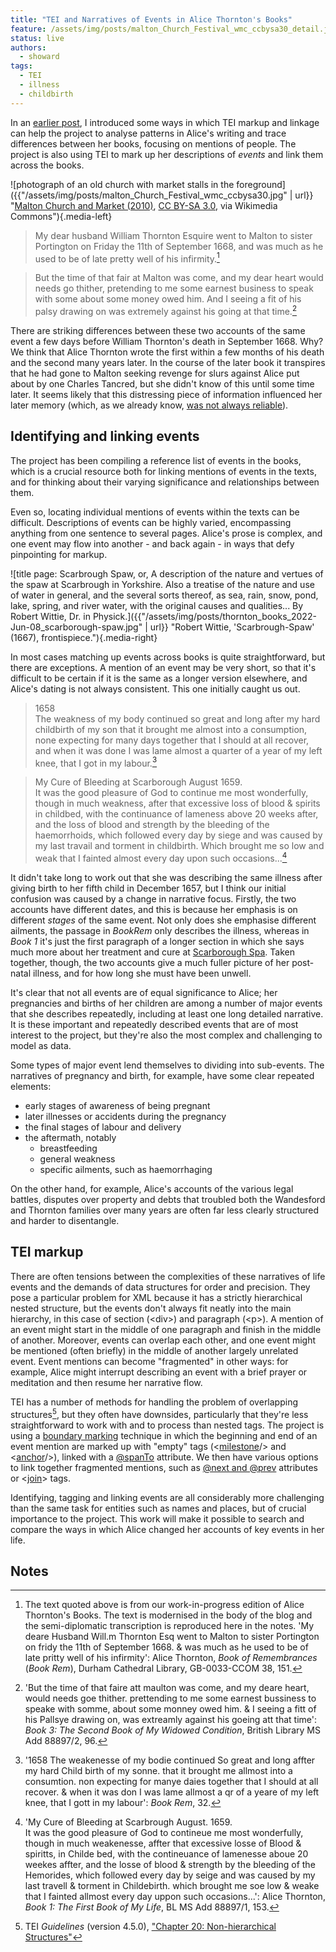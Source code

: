 ```yaml
---
title: "TEI and Narratives of Events in Alice Thornton's Books"
feature: /assets/img/posts/malton_Church_Festival_wmc_ccbysa30_detail.jpg
status: live
authors:
  - showard
tags:
  - TEI
  - illness
  - childbirth
---
```


In an [earlier post](https://thornton.kdl.kcl.ac.uk/posts/blog/2022-08-25-encoding-alice-thorntons-books/), I introduced some ways in which TEI markup and linkage can help the project to analyse patterns in Alice's writing and trace differences between her books, focusing on mentions of people. The project is also using TEI to mark up her descriptions of _events_ and link them across the books.

![photograph of an old church with market stalls in the foreground]({{"/assets/img/posts/malton_Church_Festival_wmc_ccbysa30.jpg" | url}} "[Malton Church and Market (2010)](https://commons.wikimedia.org/wiki/File:Church_Festival.JPG), [CC BY-SA 3.0](https://creativecommons.org/licenses/by-sa/3.0), via Wikimedia Commons"){.media-left}

> My dear husband William Thornton
> Esquire went to Malton to sister Portington
> on Friday the 11th of September 1668, and
> was much as he used to be of late pretty
> well of his infirmity.[^1]

> But the time of that fair at Malton was come, and my
> dear heart would needs go thither, pretending to me some
> earnest business to speak with some about some money owed
> him. And I seeing a fit of his palsy drawing on was extremely
> against his going at that time.[^2]

There are striking differences between these two accounts of the same event a few days before William Thornton's death in September 1668. Why? We think that Alice Thornton wrote the first within a few months of his death and the second many years later. In the course of the later book it transpires that he had gone to Malton seeking revenge for slurs against Alice put about by one Charles Tancred, but she didn't know of this until some time later. It seems likely that this distressing piece of information influenced her later memory (which, as we already know, [was not always reliable](https://thornton.kdl.kcl.ac.uk/posts/blog/2022-07-25-alice-thornton-middleham-castle/)).

## Identifying and linking events

The project has been compiling a reference list of events in the books, which is a crucial resource both for linking mentions of events in the texts, and for thinking about their varying significance and relationships between them.

Even so, locating individual mentions of events within the texts can be difficult. Descriptions of events can be highly varied, encompassing anything from one sentence to several pages. Alice's prose is complex, and one event may flow into another - and back again - in ways that defy pinpointing for markup.

![title page: Scarbrough Spaw, or, A description of the nature and vertues of the spaw at Scarbrough in Yorkshire. Also a treatise of the nature and use of water in general, and the several sorts thereof, as sea, rain, snow, pond, lake, spring, and river water, with the original causes and qualities... By Robert Wittie, Dr. in Physick.]({{"/assets/img/posts/thornton_books_2022-Jun-08_scarborough-spaw.jpg" | url}} "Robert Wittie, 'Scarbrough-Spaw' (1667), frontispiece."){.media-right}

In most cases matching up events across books is quite straightforward, but there are exceptions. A mention of an event may be very short, so that it's difficult to be certain if it is the same as a longer version elsewhere, and Alice's dating is not always consistent. This one initially caught us out.

> 1658<br>
> The weakness of my body continued so great and long
> after my hard childbirth of my son that it brought me
> almost into a consumption, none expecting for many days
> together that I should at all recover, and when it was
> done I was lame almost a quarter of a year of my left
> knee, that I got in my labour.[^3]

> My Cure of Bleeding at Scarborough August 1659.<br>
> It was the good pleasure of God to continue me most wonderfully,
> though in much weakness, after that excessive loss of blood & spirits
> in childbed, with the continuance of lameness above 20 weeks after,
> and the loss of blood and strength by the bleeding of the haemorrhoids,
> which followed every day by siege and was caused by my last travail
> and torment in childbirth. Which brought me so low and weak that I fainted
> almost every day upon such occasions...[^4]

It didn't take long to work out that she was describing the same illness after giving birth to her fifth child in December 1657, but I think our initial confusion was caused by a change in narrative focus. Firstly, the two accounts have different dates, and this is because her emphasis is on different _stages_ of the same event. Not only does she emphasise different ailments, the passage in _BookRem_ only describes the illness, whereas in _Book 1_ it's just the first paragraph of a longer section in which she says much more about her treatment and cure at [Scarborough Spa](https://www.citizan.org.uk/blog/2017/Aug/24/scarborough-first-seaside-resort/). Taken together, though, the two accounts give a much fuller picture of her post-natal illness, and for how long she must have been unwell.

It's clear that not all events are of equal significance to Alice; her pregnancies and births of her children are among a number of major events that she describes repeatedly, including at least one long detailed narrative. It is these important and repeatedly described events that are of most interest to the project, but they're also the most complex and challenging to model as data.

Some types of major event lend themselves to dividing into sub-events. The narratives of pregnancy and birth, for example, have some clear repeated elements:

- early stages of awareness of being pregnant
- later illnesses or accidents during the pregnancy
- the final stages of labour and delivery
- the aftermath, notably
  - breastfeeding
  - general weakness
  - specific ailments, such as haemorrhaging

On the other hand, for example, Alice's accounts of the various legal battles, disputes over property and debts that troubled both the Wandesford and Thornton families over many years are often far less clearly structured and harder to disentangle.

## TEI markup

There are often tensions between the complexities of these narratives of life events and the demands of data structures for order and precision. They pose a particular problem for XML because it has a strictly hierarchical nested structure, but the events don't always fit neatly into the main hierarchy, in this case of section (&lt;div&gt;) and paragraph (&lt;p&gt;). A mention of an event might start in the middle of one paragraph and finish in the middle of another. Moreover, events can overlap each other, and one event might be mentioned (often briefly) in the middle of another largely unrelated event. Event mentions can become "fragmented" in other ways: for example, Alice might interrupt describing an event with a brief prayer or meditation and then resume her narrative flow.

TEI has a number of methods for handling the problem of overlapping structures[^5], but they often have downsides, particularly that they're less straightforward to work with and to process than nested tags. The project is using a [boundary marking](https://tei-c.org/release/doc/tei-p5-doc/en/html/NH.html#NHBM) technique in which the beginning and end of an event mention are marked up with "empty" tags (&lt;[milestone](https://tei-c.org/release/doc/tei-p5-doc/en/html/ref-milestone.html)/&gt; and &lt;[anchor](https://tei-c.org/release/doc/tei-p5-doc/en/html/ref-anchor.html)/&gt;), linked with a [@spanTo](https://tei-c.org/release/doc/tei-p5-doc/de/html/ref-att.spanning.html) attribute. We then have various options to link together fragmented mentions, such as [@next and @prev](https://tei-c.org/release/doc/tei-p5-doc/en/html/ref-att.global.linking.html) attributes or &lt;[join](https://tei-c.org/release/doc/tei-p5-doc/en/html/ref-join.html)&gt; tags.

Identifying, tagging and linking events are all considerably more challenging than the same task for entities such as names and places, but of crucial importance to the project. This work will make it possible to search and compare the ways in which Alice changed her accounts of key events in her life.

## Notes

[^1]: The text quoted above is from our work-in-progress edition of Alice Thornton's Books. The text is modernised in the body of the blog and the semi-diplomatic transcription is reproduced here in the notes. 'My deare Husband Will.m Thornton Esq went to Malton to sister Portington on fridy the 11th of September 1668. & was much as he used to be of late pritty well of his infirmity': Alice Thornton, _Book of Remembrances_ (_Book Rem_), Durham Cathedral Library, GB-0033-CCOM 38, 151.
[^2]:
    'But the time of that faire att maulton was come, and my
    deare heart, would needs goe thither. prettending to me some
    earnest bussiness to speake with somme, about some monney owed
    him. & I seeing a fitt of his Pallsye drawing on, was extreamly
    against his goeing att that time': _Book 3: The Second Book of My Widowed Condition_, British Library MS Add 88897/2, 96.

[^3]: '1658 The weakenesse of my bodie continued So great and long affter my hard Child birth of my sonne. that it brought me allmost into a consumtion. non expecting for manye daies together that I should at all recover. & when it was don I was lame allmost a qr of a yeare of my left knee, that I gott in my labour': _Book Rem_, 32.
[^4]:
    'My Cure of Bleeding at Scarbrough August. 1659. <br>
    It was the good pleasure of God to contineue me most
    wonderfully, though in much weakenesse, affter that excessive
    losse of Blood & spiritts, in Childe bed, with the contineuance
    of lamenesse aboue 20 weekes affter, and the losse of blood
    & strength by the bleeding of the Hemorides, which followed
    every day by seige and was caused by my last travell
    & torment in Childebirth. which brought me soe low & weake
    that I fainted allmost every day uppon such occasions...': Alice Thornton, _Book 1: The First Book of My Life_, BL MS Add 88897/1, 153.

[^5]: TEI _Guidelines_ (version 4.5.0), ["Chapter 20: Non-hierarchical Structures"](https://tei-c.org/release/doc/tei-p5-doc/en/html/NH.html)
